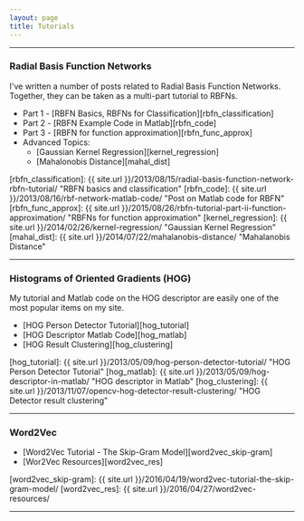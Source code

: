 ```yaml
---
layout: page
title: Tutorials
---
```


<hr/>

### Radial Basis Function Networks

I've written a number of posts related to Radial Basis Function Networks. Together, they can be taken as a multi-part tutorial to RBFNs.

* Part 1 - [RBFN Basics, RBFNs for Classification][rbfn_classification]
* Part 2 - [RBFN Example Code in Matlab][rbfn_code]
* Part 3 - [RBFN for function approximation][rbfn_func_approx]
* Advanced Topics:
  * [Gaussian Kernel Regression][kernel_regression]
  * [Mahalonobis Distance][mahal_dist]

[rbfn_classification]: {{ site.url }}/2013/08/15/radial-basis-function-network-rbfn-tutorial/ "RBFN basics and classification"
[rbfn_code]: {{ site.url }}/2013/08/16/rbf-network-matlab-code/ "Post on Matlab code for RBFN"
[rbfn_func_approx]: {{ site.url }}/2015/08/26/rbfn-tutorial-part-ii-function-approximation/ "RBFNs for function approximation"
[kernel_regression]: {{ site.url }}/2014/02/26/kernel-regression/ "Gaussian Kernel Regression"
[mahal_dist]: {{ site.url }}/2014/07/22/mahalanobis-distance/ "Mahalanobis Distance"

<hr/>

### Histograms of Oriented Gradients (HOG)

My tutorial and Matlab code on the HOG descriptor are easily one of the most popular items on my site.

* [HOG Person Detector Tutorial][hog_tutorial]
* [HOG Descriptor Matlab Code][hog_matlab]
* [HOG Result Clustering][hog_clustering]

[hog_tutorial]: {{ site.url }}/2013/05/09/hog-person-detector-tutorial/ "HOG Person Detector Tutorial"
[hog_matlab]: {{ site.url }}/2013/05/09/hog-descriptor-in-matlab/ "HOG descriptor in Matlab"
[hog_clustering]: {{ site.url }}/2013/11/07/opencv-hog-detector-result-clustering/ "HOG Detector result clustering"

<hr/>

### Word2Vec

* [Word2Vec Tutorial - The Skip-Gram Model][word2vec_skip-gram]
* [Wor2Vec Resources][word2vec_res]

[word2vec_skip-gram]: {{ site.url }}/2016/04/19/word2vec-tutorial-the-skip-gram-model/
[word2vec_res]: {{ site.url }}/2016/04/27/word2vec-resources/

<hr/>
